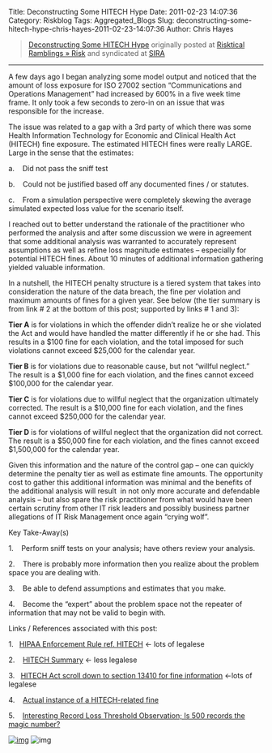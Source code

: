 Title: Deconstructing Some HITECH Hype
Date: 2011-02-23 14:07:36
Category: Riskblog
Tags: Aggregated_Blogs
Slug: deconstructing-some-hitech-hype-chris-hayes-2011-02-23-14:07:36
Author: Chris Hayes

>[Deconstructing Some HITECH Hype](http://risktical.com/2011/02/23/deconstructing-some-hitech-hype/) originally posted at [Risktical Ramblings » Risk](http://risktical.com) and syndicated at [SIRA](http://societyinforisk.org)
***
A few days ago I began analyzing some model output and noticed that the amount of loss exposure for ISO 27002 section “Communications and Operations Management” had increased by 600% in a five week time frame. It only took a few seconds to zero-in on an issue that was responsible for the increase.

The issue was related to a gap with a 3rd party of which there was some Health Information Technology for Economic and Clinical Health Act (HITECH) fine exposure. The estimated HITECH fines were really LARGE. Large in the sense that the estimates:

a.    Did not pass the sniff test

b.    Could not be justified based off any documented fines / or statutes.

c.    From a simulation perspective were completely skewing the average simulated expected loss value for the scenario itself.

I reached out to better understand the rationale of the practitioner who performed the analysis and after some discussion we were in agreement that some additional analysis was warranted to accurately represent assumptions as well as refine loss magnitude estimates – especially for potential HITECH fines. About 10 minutes of additional information gathering yielded valuable information.

In a nutshell, the HITECH penalty structure is a tiered system that takes into consideration the nature of the data breach, the fine per violation and maximum amounts of fines for a given year. See below (the tier summary is from link \# 2 at the bottom of this post; supported by links \# 1 and 3):

**Tier A** is for violations in which the offender didn’t realize he or she violated the Act and would have handled the matter differently if he or she had. This results in a \$100 fine for each violation, and the total imposed for such violations cannot exceed \$25,000 for the calendar year.

**Tier B** is for violations due to reasonable cause, but not “willful neglect.” The result is a \$1,000 fine for each violation, and the fines cannot exceed \$100,000 for the calendar year.

**Tier C** is for violations due to willful neglect that the organization ultimately corrected. The result is a \$10,000 fine for each violation, and the fines cannot exceed \$250,000 for the calendar year.

**Tier D** is for violations of willful neglect that the organization did not correct. The result is a \$50,000 fine for each violation, and the fines cannot exceed \$1,500,000 for the calendar year.

Given this information and the nature of the control gap – one can quickly determine the penalty tier as well as estimate fine amounts. The opportunity cost to gather this additional information was minimal and the benefits of the additional analysis will result  in not only more accurate and defendable analysis – but also spare the risk practitioner from what would have been certain scrutiny from other IT risk leaders and possibly business partner allegations of IT Risk Management once again “crying wolf”.

Key Take-Away(s)

1.    Perform sniff tests on your analysis; have others review your analysis.

2.    There is probably more information then you realize about the problem space you are dealing with.

3.    Be able to defend assumptions and estimates that you make.

4.    Become the “expert” about the problem space not the repeater of information that may not be valid to begin with.

Links / References associated with this post:

1.   [HIPAA Enforcement Rule ref. HITECH](http://www.hhs.gov/ocr/privacy/hipaa/administrative/enforcementrule/enfifr.pdf) \<- lots of legalese

2.    [HITECH Summary](http://www.muhealth.org/documents/compliance/HITECHACT.pdf) \<- less legalese

3.   [HITECH Act scroll down to section 13410 for fine information](http://en.wikisource.org/wiki/American_Recovery_and_Reinvestment_Act_of_2009/Division_A/Title_XIII/Subtitle_D/Part_1#Part_1) \<-lots of legalese

4.    [Actual instance of a HITECH-related fine](http://www.hitechanswers.net/hipaa-fines-realized/)

5.    [Interesting Record Loss Threshold Observation; Is 500 records the magic number?](http://www.securityprivacyandthelaw.com/2011/02/articles/government-enforcement/500-is-a-magic-number-health-information-breaches-impacting-499-or-fewer-patients-likely-go-uninvestigated-by-ocr/)

[![img](http://feeds.wordpress.com/1.0/comments/risktical.wordpress.com/369/)](http://feeds.wordpress.com/1.0/gocomments/risktical.wordpress.com/369/) ![img](http://stats.wordpress.com/b.gif?host=risktical.com&blog=4314091&post=369&subd=risktical&ref=&feed=1)


